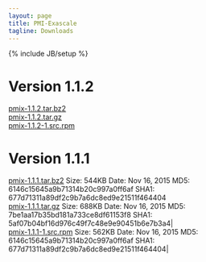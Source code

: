 ```yaml
---
layout: page
title: PMI-Exascale
tagline: Downloads
---
```

{% include JB/setup %}

Version 1.1.2
==============
[pmix-1.1.2.tar.bz2](https://raw.githubusercontent.com/pmix/tarballs/master/pmix-1.1.2.tar.bz2)<br>
[pmix-1.1.2.tar.gz](https://raw.githubusercontent.com/pmix/tarballs/master/pmix-1.1.2.tar.gz)<br>
[pmix-1.1.2-1.src.rpm](https://raw.githubusercontent.com/pmix/tarballs/master/pmix-1.1.2-1.src.rpm)<br>

Version 1.1.1
==============
[pmix-1.1.1.tar.bz2](https://raw.githubusercontent.com/pmix/tarballs/master/pmix-1.1.1.tar.bz2)   Size: 544KB   Date: Nov 16, 2015   MD5: 6146c15645a9b71314b20c997a0ff6af  SHA1: 677d71311a89df2c9b7a6dc8ed9e21511f464404<br>
[pmix-1.1.1.tar.gz](https://raw.githubusercontent.com/pmix/tarballs/master/pmix-1.1.1.tar.gz)   Size: 688KB   Date: Nov 16, 2015   MD5: 7be1aa17b35bd181a733ce8df61153f8  SHA1: 5af07b04bf16d976c49f7c48e9e90451b6e7b3a4|<br>
[pmix-1.1.1-1.src.rpm](https://raw.githubusercontent.com/pmix/tarballs/master/pmix-1.1.1-1.src.rpm)   Size: 562KB   Date: Nov 16, 2015   MD5: 6146c15645a9b71314b20c997a0ff6af  SHA1: 677d71311a89df2c9b7a6dc8ed9e21511f464404|
